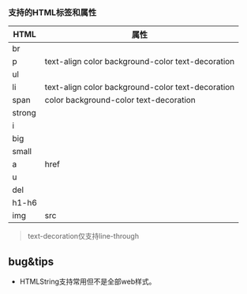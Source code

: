 <!-- UTSCOMJSON.rich-text.name -->

<!-- UTSCOMJSON.rich-text.description -->

### 支持的HTML标签和属性
|HTML   |属性   |
|-------|-------|
|br     |
|p      |text-align color background-color text-decoration
|ul     |
|li     |text-align color background-color text-decoration
|span   |color background-color text-decoration
|strong |
|i      |
|big    |
|small  |
|a      |href
|u      |
|del    |
|h1-h6  |
|img    |src

> text-decoration仅支持line-through

<!-- UTSCOMJSON.rich-text.attrubute -->

<!-- UTSCOMJSON.rich-text.compatibility -->

<!-- UTSCOMJSON.rich-text.reference -->

## bug&tips

- HTMLString支持常用但不是全部web样式。